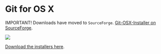 # Git for OS X #

IMPORTANT! Downloads have moved to `SourceForge`. [Git-OSX-Installer on SourceForge](https://sourceforge.net/projects/git-osx-installer/).

[![](http://git-osx-installer.googlecode.com/files/GitLogo.jpg)](https://sourceforge.net/projects/git-osx-installer/files/)

[Download the installers here](https://sourceforge.net/projects/git-osx-installer/files/).
